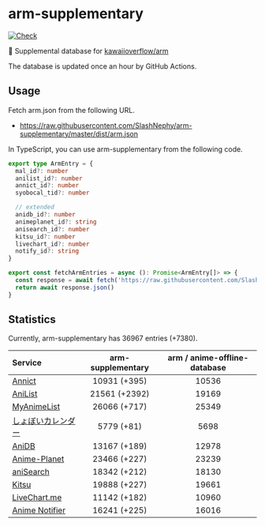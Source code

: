 # arm-supplementary

[![Check](https://github.com/SlashNephy/arm-supplementary/actions/workflows/check-node.yml/badge.svg)](https://github.com/SlashNephy/arm-supplementary/actions/workflows/check-node.yml)

💊 Supplemental database for [kawaiioverflow/arm](https://github.com/kawaiioverflow/arm)

The database is updated once an hour by GitHub Actions.

## Usage

Fetch arm.json from the following URL.

- https://raw.githubusercontent.com/SlashNephy/arm-supplementary/master/dist/arm.json

In TypeScript, you can use arm-supplementary from the following code.

```TypeScript
export type ArmEntry = {
  mal_id?: number
  anilist_id?: number
  annict_id?: number
  syobocal_tid?: number

  // extended
  anidb_id?: number
  animeplanet_id?: string
  anisearch_id?: number
  kitsu_id?: number
  livechart_id?: number
  notify_id?: string
}

export const fetchArmEntries = async (): Promise<ArmEntry[]> => {
  const response = await fetch('https://raw.githubusercontent.com/SlashNephy/arm-supplementary/master/dist/arm.json')
  return await response.json()
}
```

## Statistics

Currently, arm-supplementary has 36967 entries (+7380).

| Service                                     | arm-supplementary | arm / anime-offline-database |
| :------------------------------------------ | :---------------: | :--------------------------: |
| [Annict](https://annict.com)                |   10931 (+395)    |            10536             |
| [AniList](https://anilist.co)               |   21561 (+2392)   |            19169             |
| [MyAnimeList](https://myanimelist.net)      |   26066 (+717)    |            25349             |
| [しょぼいカレンダー](https://cal.syoboi.jp) |    5779 (+81)     |             5698             |
| [AniDB](https://anidb.net)                  |   13167 (+189)    |            12978             |
| [Anime-Planet](https://anime-planet.com)    |   23466 (+227)    |            23239             |
| [aniSearch](https://anisearch.com)          |   18342 (+212)    |            18130             |
| [Kitsu](https://kitsu.io)                   |   19888 (+227)    |            19661             |
| [LiveChart.me](https://livechart.me)        |   11142 (+182)    |            10960             |
| [Anime Notifier](https://notify.moe)        |   16241 (+225)    |            16016             |
